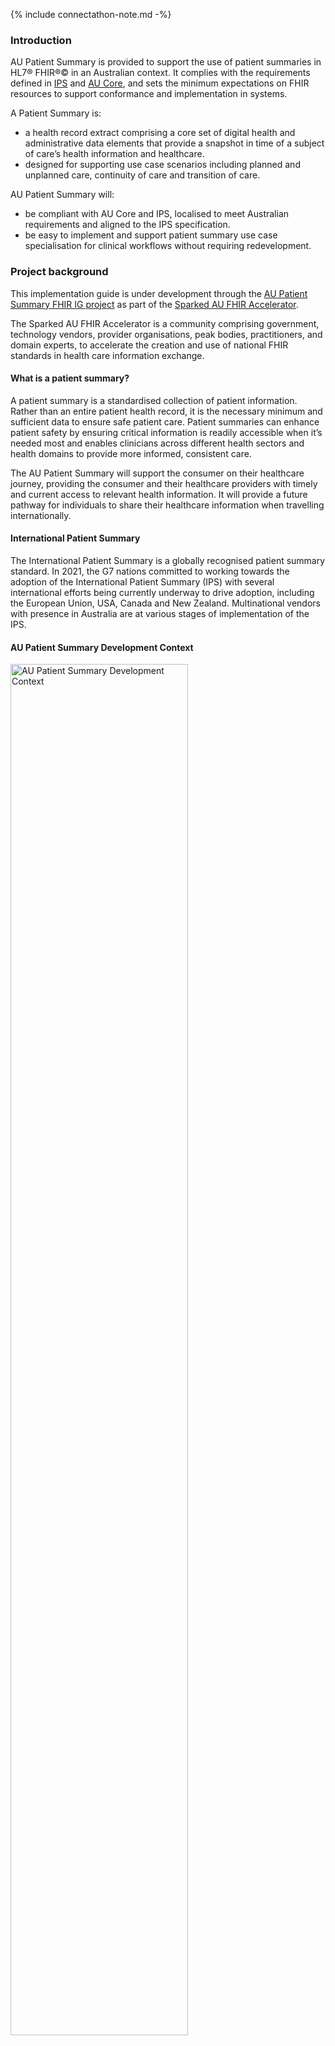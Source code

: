 {% include connectathon-note.md -%}

### Introduction
AU Patient Summary is provided to support the use of patient summaries in HL7® FHIR®© in an Australian context. It complies with the requirements defined in [IPS](https://build.fhir.org/ig/HL7/fhir-ips/) and [AU Core](https://build.fhir.org/ig/hl7au/au-fhir-core), and sets the minimum expectations on FHIR resources to support conformance and implementation in systems.

A Patient Summary is:
* a health record extract comprising a core set of digital health and administrative data elements that provide a snapshot in time of a subject of care’s health information and healthcare.
* designed for supporting use case scenarios including planned and unplanned care, continuity of care and transition of care.

AU Patient Summary will:
* be compliant with AU Core and IPS, localised to meet Australian requirements and aligned to the IPS specification.
* be easy to implement and support patient summary use case specialisation for clinical workflows without requiring redevelopment.

### Project background

This implementation guide is under development through the [AU Patient Summary FHIR IG project](https://confluence.hl7.org/display/HAFWG/AU+Patient+Summary+FHIR+IG+Project) as part of the [Sparked AU FHIR Accelerator](https://sparked.csiro.au). 

The Sparked AU FHIR Accelerator is a community comprising government, technology vendors, provider organisations, peak bodies, practitioners, and domain experts, to accelerate the creation and use of national FHIR standards in health care information exchange.

#### What is a patient summary?
A patient summary is a standardised collection of patient information. Rather than an entire patient health record, it is the necessary minimum and sufficient data to ensure safe patient care. Patient summaries can enhance patient safety by ensuring critical information is readily accessible when it’s needed most and enables clinicians across different health sectors and health domains to provide more informed, consistent care.

The AU Patient Summary will support the consumer on their healthcare journey, providing the consumer and their healthcare providers with timely and current access to relevant health information. It will provide a future pathway for individuals to share their healthcare information when travelling internationally. 

#### International Patient Summary
The International Patient Summary is a globally recognised patient summary standard. In 2021, the G7 nations committed to working towards the adoption of the International Patient Summary (IPS) with several international efforts being currently underway to drive adoption, including the European Union, USA, Canada and New Zealand. Multinational vendors with presence in Australia are at various stages of implementation of the IPS.

#### AU Patient Summary Development Context
 <div> 
   <img src="AUPSTeamsContextb.png" alt="AU Patient Summary Development Context" style="width:75%"/>
  </div>
*Figure 1: AU Patient Summary Development Context*
<br/>

The Sparked Clinical Design Group has begun identifying a set of core data groups and elements considered important for a minimal patient summary for inclusion in the AUCDI through an iterative process. 

Additionally, a Patient Summary Clinical Focus Group (CFG), a sub-group of the Clinical Design Group, will develop the clinical scenarios and clinical workflow processes to support the development of the AUCDI and AU PS IG. 

Supported by the PS CFG, the AU PS Project Team will develop a set of technical use cases and define the rules about how FHIR resources are used to deliver Australia Patient Summaries, with associated documentation to support and clarify usage. Success of this project will depend on active participation from members of the community who are looking to implement a patient summary capability in FHIR, whether you have already expressed your interest or are new to considering the AU Patient Summary project please complete this [Registration form](https://sparked.csiro.au/index.php/get-involved-with-sparked/registration-form/) or email Sparked@csiro.au to actively contribute to the development of the AU Patient Summary FHIR IG.


### Dependencies
{% include dependency-table.xhtml %}

### How to read this guide

This guide is divided into several pages which are listed at the top of each page in the menu bar.

- [Home](index.html): This page provides the introduction and scope for this guide.
- [Conformance](conformance.html): These pages describe the set of rules to claim conformance to this guide including the expectations for *Must Support*  elements in AU PS profiles.
  - [General Requirements](general-requirements.html): This page defines requirements common to profiles used in this guide including the expectations for mandatory and *Must Support*  elements in AU PS profiles.
  - [Declaring Conformance](declaring-conformance.html): This page describes how to declare conformance to AU PS.
- [Guidance](guidance.html): These pages list the guidance for this guide.
  - [General Guidance](general-guidance.html): This page provides guidance on using the profiles defined in this guide. There is currently none.
  - [Sex and Gender](sex-and-gender.html): This page provides guidance on the representation of sex, gender, and related concepts.
  - [AU Core Data for Interoperability](aucdi.html): This page maps AUCDI data groups and elements to FHIR artefacts in AU Patient Summary.
  - [Relationship with other IGs](relationship.html): This page provides guidance on the relationship between AU Patient Summary, AUCDI, and other implementation guides.
  - [AU Variance Statement](variance.html): This page documents the variance from AU Base and AU Core.
  - [Comparison with other national and international IGs](comparison.html): This page provides comparison between AU Patient Summary profiles and other national and international implementation guides.
  - [Future of AU Patient Summary](future.html): This page outlines the approach to developing AU Patient Summary.
- Use Cases: These pages document a set of example use cases that assist in understanding how to implement AU Patient Summary.
   - [Interstate GP Visit](uc-interstate.html): This page documents the Interstate GP Visit - Patient Driven Patient Summary example use case.
   - [Emergency Hospital Attendance](uc-emergency.html): This page documents the Emergency Hospital Attendance - Clinician Driven Patient Summary example use case.
   - [Referral Specialist and Allied Health](uc-referral.html): This page documents the Referral to Specialist and Allied Health - Clinician Driven Patient Summary (as Supplemental Information) example use case.
- [Security and Privacy](security.html): This page documents the AU Patient Summary general security and privacy requirements and recommendations.
- [FHIR Artefacts](artefacts.html): These pages provide detailed descriptions and formal definitions for all the FHIR artefacts defined in this guide.
  - [Artefacts Summary](artifacts.html): This page lists the FHIR artefacts defined in this guide.
  - [Profiles and Extensions](profiles-and-extensions.html): This page describes the profiles and extensions that are defined in this guide to exchange data. Each profile page includes a narrative description and guidance, and formal definition. Guidance typically focuses on the profiled elements but can include guidance on un-profiled elements to aid with implementation.
  - [Terminology](terminology.html): This page lists the value sets and code systems supported in this guide.
- [Examples](examples.html): This page lists all the examples used in this guide.
- [Support](downloads.html): These pages provide supporting material for implementation of AU Patient Summary.
  - [Downloads](downloads.html): This page provides links to downloadable artefacts.
  - [License and Legal](license.html): This page outlines the license and legal requirements for material in AU Patient Summary.

### Collaboration
This guide is the product of collaborative work undertaken with participants from:

* [HL7 Australia AU Core Technical Design Group](https://confluence.hl7.org/display/HAFWG/HL7+Australia+-+AU+Core+Technical+Design+Group+Home)
* [HL7 Australia FHIR Working Group](https://confluence.hl7.org/display/HAFWG/HL7+Australia+FHIR+Work+Group+Home)
* Australian FHIR Implementers Community

Primary Editors: Brett Esler, Danielle Tavares-Rixon, Dusica Bojicic.